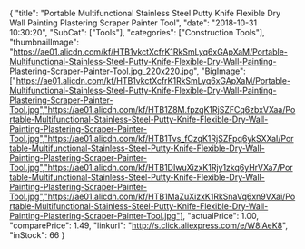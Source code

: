 {
	"title": "Portable Multifunctional Stainless Steel Putty Knife Flexible Dry Wall Painting Plastering Scraper Painter Tool",
	"date": "2018-10-31 10:30:20",
	"SubCat": ["Tools"],
	"categories": ["Construction Tools"],
	"thumbnailImage": "https://ae01.alicdn.com/kf/HTB1vkctXcfrK1RkSmLyq6xGApXaM/Portable-Multifunctional-Stainless-Steel-Putty-Knife-Flexible-Dry-Wall-Painting-Plastering-Scraper-Painter-Tool.jpg_220x220.jpg",
	"BigImage": ["https://ae01.alicdn.com/kf/HTB1vkctXcfrK1RkSmLyq6xGApXaM/Portable-Multifunctional-Stainless-Steel-Putty-Knife-Flexible-Dry-Wall-Painting-Plastering-Scraper-Painter-Tool.jpg","https://ae01.alicdn.com/kf/HTB1Z8M.fpzqK1RjSZFCq6zbxVXaa/Portable-Multifunctional-Stainless-Steel-Putty-Knife-Flexible-Dry-Wall-Painting-Plastering-Scraper-Painter-Tool.jpg","https://ae01.alicdn.com/kf/HTB1Tvs_fCzqK1RjSZFpq6ykSXXaI/Portable-Multifunctional-Stainless-Steel-Putty-Knife-Flexible-Dry-Wall-Painting-Plastering-Scraper-Painter-Tool.jpg","https://ae01.alicdn.com/kf/HTB1DIwuXizxK1Rjy1zkq6yHrVXa7/Portable-Multifunctional-Stainless-Steel-Putty-Knife-Flexible-Dry-Wall-Painting-Plastering-Scraper-Painter-Tool.jpg","https://ae01.alicdn.com/kf/HTB1MaZuXizxK1RkSnaVq6xn9VXai/Portable-Multifunctional-Stainless-Steel-Putty-Knife-Flexible-Dry-Wall-Painting-Plastering-Scraper-Painter-Tool.jpg"],
	"actualPrice": 1.00,
	"comparePrice": 1.49,
	"linkurl": "http://s.click.aliexpress.com/e/W8lAeK8",
	"inStock": 66
}
